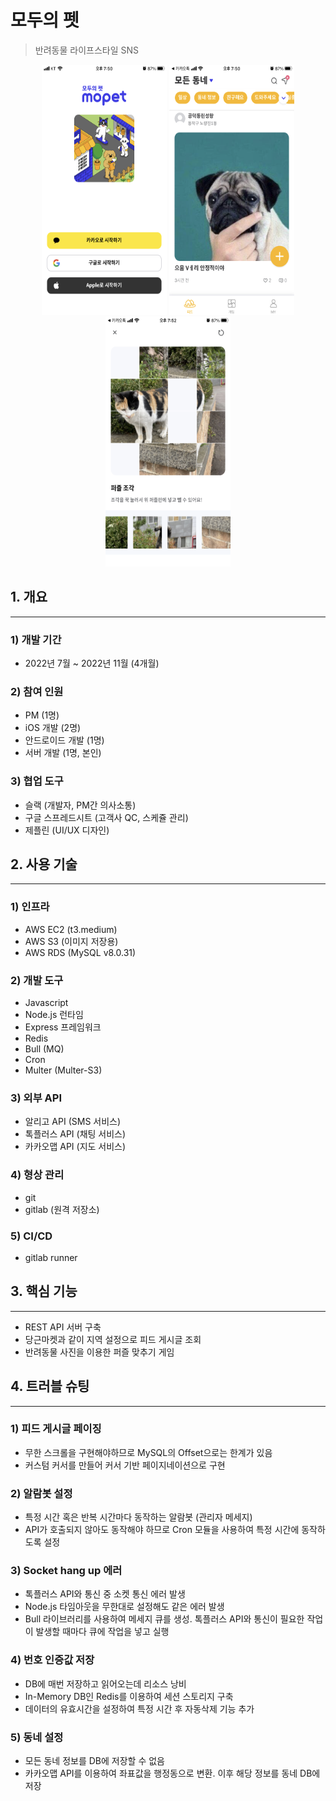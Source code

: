 # 모두의 펫

> 반려동물 라이프스타일 SNS

<div style="text-align: center;">
<img src="./img/mopet_1.PNG" width="200" height="400" alt="mopet_1"> 
<img src="./img/mopet_2.PNG" width="200" height="400" alt="mopet_2">
<img src="./img/mopet_3.PNG" width="200" height="400" alt="mopet_3">
</div>

## 1. 개요

---

### 1) 개발 기간

- 2022년 7월 ~ 2022년 11월 (4개월)

### 2) 참여 인원

- PM (1명)
- iOS 개발 (2명)
- 안드로이드 개발 (1명)
- 서버 개발 (1명, 본인)

### 3) 협업 도구

- 슬랙 (개발자, PM간 의사소통)
- 구글 스프레드시트 (고객사 QC, 스케쥴 관리)
- 제플린 (UI/UX 디자인)

## 2. 사용 기술

---

### 1) 인프라

- AWS EC2 (t3.medium)
- AWS S3 (이미지 저장용)
- AWS RDS (MySQL v8.0.31)

### 2) 개발 도구

- Javascript
- Node.js 런타임
- Express 프레임워크
- Redis
- Bull (MQ)
- Cron
- Multer (Multer-S3)

### 3) 외부 API

- 알리고 API (SMS 서비스)
- 톡플러스 API (채팅 서비스)
- 카카오맵 API (지도 서비스)

### 4) 형상 관리

- git
- gitlab (원격 저장소)

### 5) CI/CD

- gitlab runner

## 3. 핵심 기능

---

- REST API 서버 구축
- 당근마켓과 같이 지역 설정으로 피드 게시글 조회
- 반려동물 사진을 이용한 퍼즐 맞추기 게임

## 4. 트러블 슈팅

---

### 1) 피드 게시글 페이징

- 무한 스크롤을 구현해야하므로 MySQL의 Offset으로는 한계가 있음
- 커스텀 커서를 만들어 커서 기반 페이지네이션으로 구현

### 2) 알람봇 설정

- 특정 시간 혹은 반복 시간마다 동작하는 알람봇 (관리자 메세지)
- API가 호출되지 않아도 동작해야 하므로 Cron 모듈을 사용하여 특정 시간에 동작하도록 설정

### 3) Socket hang up 에러

- 톡플러스 API와 통신 중 소켓 통신 에러 발생
- Node.js 타임아웃을 무한대로 설정해도 같은 에러 발생
- Bull 라이브러리를 사용하여 메세지 큐를 생성. 톡플러스 API와 통신이 필요한 작업이 발생할 때마다 큐에 작업을 넣고 실행

### 4) 번호 인증값 저장

- DB에 매번 저장하고 읽어오는데 리소스 낭비
- In-Memory DB인 Redis를 이용하여 세션 스토리지 구축
- 데이터의 유효시간을 설정하여 특정 시간 후 자동삭제 기능 추가

### 5) 동네 설정

- 모든 동네 정보를 DB에 저장할 수 없음
- 카카오맵 API를 이용하여 좌표값을 행정동으로 변환. 이후 해당 정보를 동네 DB에 저장